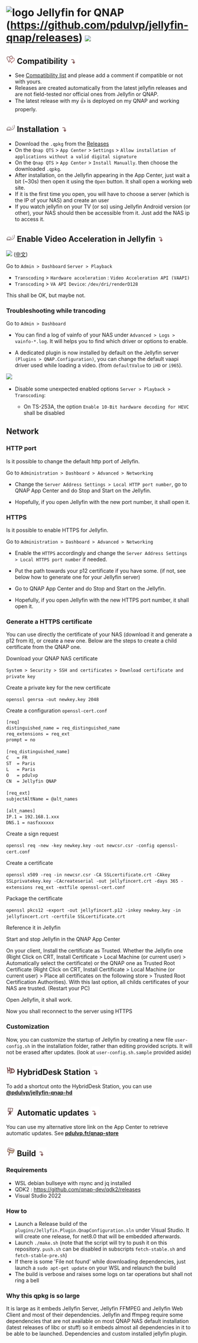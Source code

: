 # <img alt="logo" src="https://raw.githubusercontent.com/pdulvp/jellyfin-qnap-intel/master/jellyfin/icons/jellyfin_80.gif" width="24px"/> Jellyfin for QNAP &emsp; (https://github.com/pdulvp/jellyfin-qnap/releases)  ![](https://img.shields.io/github/downloads/pdulvp/jellyfin-qnap/total?label=All%20downloads&labelColor=green&color=BDE055&style=flat-square)

## <img alt="compatibility icon" src="https://raw.githubusercontent.com/pdulvp/pdulvp/main/icons/compat.png" width="24px"/> Compatibility <img alt="arrow" src="https://raw.githubusercontent.com/pdulvp/pdulvp/main/icons/downarrow.png" height="24px"/>
- See [Compatibility list](https://github.com/pdulvp/jellyfin-qnap/issues/4) and please add a comment if compatible or not with yours.
- Releases are created automatically from the latest jellyfin releases and are not field-tested nor official ones from Jellyfin or QNAP.
- The latest release with my :+1: is deployed on my QNAP and working properly.

## <img alt="hardware icon" src="https://raw.githubusercontent.com/pdulvp/pdulvp/main/icons/hard.png" width="24px"/> Installation <img alt="arrow" src="https://raw.githubusercontent.com/pdulvp/pdulvp/main/icons/downarrow.png" height="24px"/>

- Download the `.qpkg` from the [Releases](https://github.com/pdulvp/jellyfin-qnap/releases)
- On the `Qnap QTS` > `App Center` > `Settings` > `Allow installation of applications without a valid digital signature`
- On the `Qnap QTS` > `App Center` > `Install Manually`. then choose the downloaded `.qpkg`.
- After installation, on the Jellyfin appearing in the App Center, just wait a bit (~30s) then open it using the `Open` button. It shall open a working web site.
- If it is the first time you open, you will have to choose a server (which is the IP of your NAS) and create an user
- If you watch jellyfin on your TV (or so) using Jellyfin Android version (or other), your NAS should then be accessible from it. Just add the NAS ip to access it.

## <img alt="hardware icon" src="https://raw.githubusercontent.com/pdulvp/pdulvp/main/icons/hard.png" width="24px"/> Enable Video Acceleration in Jellyfin <img alt="arrow" src="https://raw.githubusercontent.com/pdulvp/pdulvp/main/icons/downarrow.png" height="24px"/>

![](ScreenshotConfig.png) ([中文](ScreenshotConfigCh.png))

Go to `Admin > Dashboard`
`Server > Playback`
- `Transcoding` > `Hardware acceleration` : `Video Acceleration API (VAAPI)`
- `Transcoding` > `VA API Device`: `/dev/dri/renderD128`

This shall be OK, but maybe not.

### Troubleshooting while trancoding

Go to `Admin > Dashboard`

* You can find a log of vainfo of your NAS under `Advanced > Logs > vainfo-*.log`. It will helps you to find which driver or options to enable.

* A dedicated plugin is now installed by default on the Jellyfin server `(Plugins > QNAP.Configuration)`, you can change the default vaapi driver used while loading a video. (from `defaultValue` to `iHD` or `i965`).

![](ScreenshotPluginConfig.png)

* Disable some unexpected enabled options `Server > Playback > Transcoding`:

   * On TS-253A, the option `Enable 10-Bit hardware decoding for HEVC` shall be disabled

## Network

### HTTP port

Is it possible to change the default http port of Jellyfin.

Go to `Administration > Dashboard > Advanced > Networking`

- Change the `Server Address Settings > Local HTTP port number`, go to QNAP App Center and do Stop and Start on the Jellyfin.

- Hopefully, if you open Jellyfin with the new port number, it shall open it.

### HTTPS

Is it possible to enable HTTPS for Jellyfin.

Go to `Administration > Dashboard > Advanced > Networking`

- Enable the `HTTPS` accordingly and change the `Server Address Settings > Local HTTPS port number` if needed. 

- Put the path towards your p12 certificate if you have some. (if not, see below how to generate one for your Jellyfin server)

- Go to QNAP App Center and do Stop and Start on the Jellyfin.

- Hopefully, if you open Jellyfin with the new HTTPS port number, it shall open it.

### Generate a HTTPS certificate

You can use directly the certificate of your NAS (download it and generate a p12 from it), or create a new one. Below are the steps to create a child certificate from the QNAP one.

Download your QNAP NAS certificate

`System > Security > SSH and certificates > Download certificate and private key`

Create a private key for the new certificate

`openssl genrsa -out newkey.key 2048`

Create a configuration `openssl-cert.conf`

```
[req]
distinguished_name = req_distinguished_name
req_extensions = req_ext
prompt = no

[req_distinguished_name]
C   = FR
ST  = Paris
L   = Paris
O   = pdulvp
CN  = Jellyfin QNAP

[req_ext]
subjectAltName = @alt_names

[alt_names]
IP.1 = 192.168.1.xxx
DNS.1 = nasfxxxxxx
```

Create a sign request

`openssl req -new -key newkey.key -out newcsr.csr -config openssl-cert.conf`

Create a certificate

`openssl x509 -req -in newcsr.csr -CA SSLcertificate.crt -CAkey SSLprivatekey.key -CAcreateserial -out jellyfincert.crt -days 365 -extensions req_ext -extfile openssl-cert.conf`

Package the certificate

`openssl pkcs12 -export -out jellyfincert.p12 -inkey newkey.key -in jellyfincert.crt -certfile SSLcertificate.crt`

Reference it in Jellyfin

Start and stop Jellyfin in the QNAP App Center

On your client, Install the certificate as Trusted. Whether the Jellyfin one (Right Click on CRT, Install Certificate > Local Machine (or current user) > Automatically select the certificate) or the QNAP one as Trusted Root Certificate (Right Click on CRT, Install Certificate > Local Machine (or current user) > Place all certificates on the following store > Trusted Root Certification Authorities). With this last option, all childs certificates of your NAS are trusted. (Restart your PC)

Open Jellyfin, it shall work. 

Now you shall reconnect to the server using HTTPS


### Customization

Now, you can customize the startup of Jellyfin by creating a new file `user-config.sh` in the installation folder, rather than editing provided scripts. It will not be erased after updates. (look at `user-config.sh.sample` provided aside)

## <img alt="hybriddesk icon" src="https://raw.githubusercontent.com/pdulvp/pdulvp/main/icons/hd.png" width="24px"/> HybridDesk Station <img alt="arrow" src="https://raw.githubusercontent.com/pdulvp/pdulvp/main/icons/downarrow.png" height="24px"/>

To add a shortcut onto the HybridDesk Station, you can use **[@pdulvp/jellyfin-qnap-hd](https://github.com/pdulvp/jellyfin-qnap-hd)**

## <img alt="updates icon" src="https://raw.githubusercontent.com/pdulvp/pdulvp/main/icons/auto.png" width="24px"/> Automatic updates <img alt="arrow" src="https://raw.githubusercontent.com/pdulvp/pdulvp/main/icons/downarrow.png" height="24px"/>

You can use my alternative store link on the App Center to retrieve automatic updates.
See **[pdulvp.fr/qnap-store](https://pdulvp.fr/qstore.html)**

## <img alt="build icon" src="https://raw.githubusercontent.com/pdulvp/pdulvp/main/icons/build.png" width="24px"/> Build <img alt="arrow" src="https://raw.githubusercontent.com/pdulvp/pdulvp/main/icons/downarrow.png" height="24px"/>

### Requirements
- WSL debian bullseye with rsync and jq installed 
- QDK2 : https://github.com/qnap-dev/qdk2/releases
- Visual Studio 2022

### How to
- Launch a Release build of the `plugins/Jellyfin.Plugin.QnapConfiguration.sln` under Visual Studio. It will create one release, for net8.0 that will be embedded afterwards.
- Launch `./make.sh` (note that the script will try to push it on this repository. `push.sh` can be disabled in subscripts `fetch-stable.sh` and `fetch-stable-pre.sh`)
- If there is some 'File not found' while downloading dependencies, just launch a `sudo apt-get update` on your WSL and relaunch the build
- The build is verbose and raises some logs on tar operations but shall not ring a bell

### Why this qpkg is so large

It is large as it embeds Jellyfin Server, Jellyfin FFMPEG and Jellyfin Web Client and most of their dependencies. Jellyfin and ffmpeg require some dependencies that are not available on most QNAP NAS default installation (latest releases of libc or stuff) so it embeds almost all dependencies in it to be able to be launched. Dependencies and custom installed jellyfin plugin.
